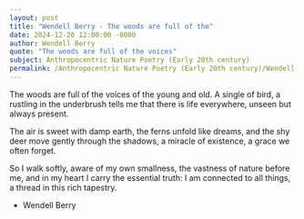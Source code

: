 ```yaml
---
layout: post
title: "Wendell Berry - The woods are full of the"
date: 2024-12-28 12:00:00 -0000
author: Wendell Berry
quote: "The woods are full of the voices"
subject: Anthropocentric Nature Poetry (Early 20th century)
permalink: /Anthropocentric Nature Poetry (Early 20th century)/Wendell Berry/Wendell Berry - The woods are full of the
---
```


The woods are full of the voices
   of the young and old.
A single of bird, a rustling
   in the underbrush tells me
   that there is life everywhere,
   unseen but always present.

   The air is sweet with damp earth,
   the ferns unfold like dreams,
   and the shy deer move gently
   through the shadows,
   a miracle of existence,
   a grace we often forget.

   So I walk softly,
   aware of my own smallness,
   the vastness of nature before me,
   and in my heart I carry
   the essential truth:
   I am connected to all things,
   a thread in this rich tapestry.


- Wendell Berry
